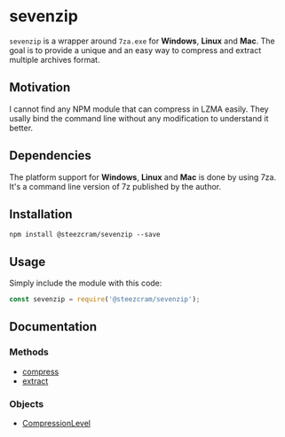 # sevenzip

`sevenzip` is a wrapper around `7za.exe` for **Windows**, **Linux** and **Mac**. The goal is to provide a unique and an easy way to compress and extract multiple archives format.

## Motivation
I cannot find any NPM module that can compress in LZMA easily. They usally bind the command line without any modification to understand it better.

## Dependencies
The platform support for **Windows**, **Linux** and **Mac** is done by using 7za. It's a command line version of 7z published by the author.

## Installation
```
npm install @steezcram/sevenzip --save
```

## Usage
Simply include the module with this code:
```js
const sevenzip = require('@steezcram/sevenzip');
```

## Documentation
### Methods
- [compress](https://github.com/SteezCram/sevenzip/blob/main/docs/compress.md)
- [extract](https://github.com/SteezCram/sevenzip/blob/main/docs/extract.md)

### Objects
- [CompressionLevel](https://github.com/SteezCram/sevenzip/blob/main/docs/CompressionLevel.md)
